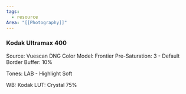 ```yaml
---
tags:
  - resource
Area: "[[Photography]]"
---
```


### Kodak Ultramax 400

Source: Vuescan DNG
Color Model: Frontier
Pre-Saturation: 3 - Default
Border Buffer: 10%

Tones: LAB - Highlight Soft

WB: Kodak
LUT: Crystal 75%

